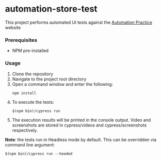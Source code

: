 # automation-store-test
This project performs automated UI tests against the [Automation Practice](http://automationpractice.com/) website

### Prerequisites
* NPM pre-installed

### Usage
1. Clone the repository
2. Navigate to the project root directory
3. Open a command window and enter the following:
    ```
    npm install
    ```
4. To execute the tests:
 	```
    $(npm bin)/cypress run
    ```
5. The execution results will be printed in the console output. Video and screenshots are stored in cypress/videos and cypress/screenshots respectively.


**Note**: the tests run in Headless mode by default. This can be overridden via command line argument:
```
$(npm bin)/cypress run --headed
```
